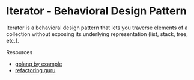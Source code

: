# Iterator - Behavioral Design Pattern

Iterator is a behavioral design pattern that lets you traverse elements of a collection without exposing its underlying representation (list, stack, tree, etc.).

Resources
- [golang by example](https://golangbyexample.com/go-iterator-design-pattern)
- [refactoring.guru](https://refactoring.guru/design-patterns/iterator)
